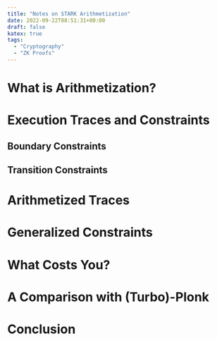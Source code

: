 ```yaml
---
title: "Notes on STARK Arithmetization"
date: 2022-09-22T08:51:31+00:00
draft: false
katex: true
tags:
  - "Cryptography"
  - "ZK Proofs"
---
```


# What is Arithmetization?

# Execution Traces and Constraints

## Boundary Constraints

## Transition Constraints

# Arithmetized Traces

# Generalized Constraints

# What Costs You?

# A Comparison with (Turbo)-Plonk

# Conclusion
